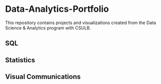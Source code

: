 # Data-Analytics-Portfolio
This repository contains projects and visualizations created from the Data Science & Analytics program with CSULB.
## SQL

## Statistics

## Visual Communications
